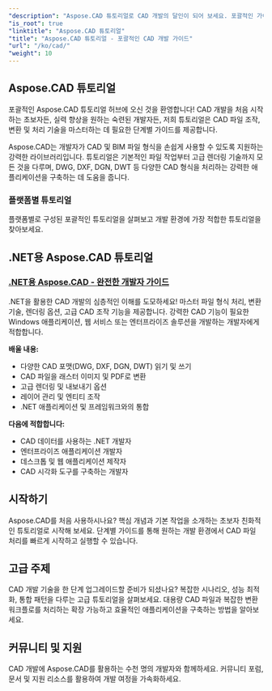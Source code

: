 ```yaml
---
"description": "Aspose.CAD 튜토리얼로 CAD 개발의 달인이 되어 보세요. 포괄적인 가이드와 예제를 통해 다양한 플랫폼과 형식에서 CAD 파일을 생성, 변환 및 조작하는 방법을 배우실 수 있습니다."
"is_root": true
"linktitle": "Aspose.CAD 튜토리얼"
"title": "Aspose.CAD 튜토리얼 - 포괄적인 CAD 개발 가이드"
"url": "/ko/cad/"
"weight": 10
---
```


## Aspose.CAD 튜토리얼

포괄적인 Aspose.CAD 튜토리얼 허브에 오신 것을 환영합니다! CAD 개발을 처음 시작하는 초보자든, 실력 향상을 원하는 숙련된 개발자든, 저희 튜토리얼은 CAD 파일 조작, 변환 및 처리 기술을 마스터하는 데 필요한 단계별 가이드를 제공합니다.

Aspose.CAD는 개발자가 CAD 및 BIM 파일 형식을 손쉽게 사용할 수 있도록 지원하는 강력한 라이브러리입니다. 튜토리얼은 기본적인 파일 작업부터 고급 렌더링 기술까지 모든 것을 다루며, DWG, DXF, DGN, DWT 등 다양한 CAD 형식을 처리하는 강력한 애플리케이션을 구축하는 데 도움을 줍니다.

### 플랫폼별 튜토리얼

플랫폼별로 구성된 포괄적인 튜토리얼을 살펴보고 개발 환경에 가장 적합한 튜토리얼을 찾아보세요.

## .NET용 Aspose.CAD 튜토리얼
### [.NET용 Aspose.CAD - 완전한 개발자 가이드](./net/)
.NET을 활용한 CAD 개발의 심층적인 이해를 도모하세요! 마스터 파일 형식 처리, 변환 기술, 렌더링 옵션, 고급 CAD 조작 기능을 제공합니다. 강력한 CAD 기능이 필요한 Windows 애플리케이션, 웹 서비스 또는 엔터프라이즈 솔루션을 개발하는 개발자에게 적합합니다.

**배울 내용:**
- 다양한 CAD 포맷(DWG, DXF, DGN, DWT) 읽기 및 쓰기
- CAD 파일을 래스터 이미지 및 PDF로 변환  
- 고급 렌더링 및 내보내기 옵션
- 레이어 관리 및 엔티티 조작
- .NET 애플리케이션 및 프레임워크와의 통합

**다음에 적합합니다:**
- CAD 데이터를 사용하는 .NET 개발자
- 엔터프라이즈 애플리케이션 개발자
- 데스크톱 및 웹 애플리케이션 제작자
- CAD 시각화 도구를 구축하는 개발자


## 시작하기

Aspose.CAD를 처음 사용하시나요? 핵심 개념과 기본 작업을 소개하는 초보자 친화적인 튜토리얼로 시작해 보세요. 단계별 가이드를 통해 원하는 개발 환경에서 CAD 파일 처리를 빠르게 시작하고 실행할 수 있습니다.

## 고급 주제

CAD 개발 기술을 한 단계 업그레이드할 준비가 되셨나요? 복잡한 시나리오, 성능 최적화, 통합 패턴을 다루는 고급 튜토리얼을 살펴보세요. 대용량 CAD 파일과 복잡한 변환 워크플로를 처리하는 확장 가능하고 효율적인 애플리케이션을 구축하는 방법을 알아보세요.

## 커뮤니티 및 지원

CAD 개발에 Aspose.CAD를 활용하는 수천 명의 개발자와 함께하세요. 커뮤니티 포럼, 문서 및 지원 리소스를 활용하여 개발 여정을 가속화하세요.